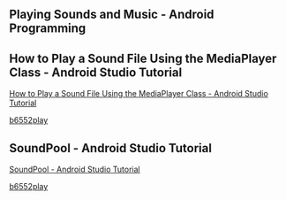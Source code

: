 ## Playing Sounds and Music - Android Programming
## How to Play a Sound File Using the MediaPlayer Class - Android Studio Tutorial
[How to Play a Sound File Using the MediaPlayer Class - Android Studio Tutorial](https://www.youtube.com/watch?v=C_Ka7cKwXW0&list=PLrnPJCHvNZuCTyi1Gesn5TTbKVuhAjf8q&index=1)  
  
[b6552play](b6554code.md)  
## SoundPool - Android Studio Tutorial
[SoundPool - Android Studio Tutorial](https://www.youtube.com/watch?v=fIWPSni7kUk&list=PLrnPJCHvNZuCTyi1Gesn5TTbKVuhAjf8q&index=2)  
  
[b6552play](b6554code.md)  